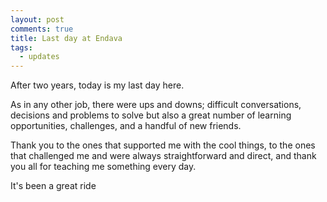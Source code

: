 ```yaml
---
layout: post
comments: true
title: Last day at Endava
tags:
  - updates
---
```


After two years, today is my last day here.

As in any other job, there were ups and downs; difficult conversations, decisions and problems to solve but also a great number of learning opportunities<!--more-->, challenges, and a handful of new friends.

Thank you to the ones that supported me with the cool things, to the ones that challenged me and were always straightforward and direct, and thank you all for teaching me something every day.

It's been a great ride
